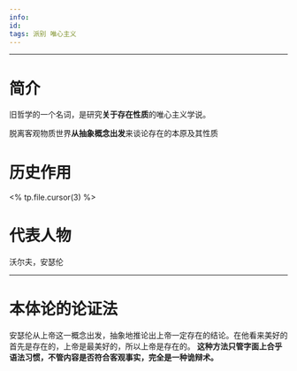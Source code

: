 ```yaml
---
info:
id: 
tags: 派别 唯心主义
---
```

---
# 简介
旧哲学的一个名词，是研究**关于存在性质**的唯心主义学说。

脱离客观物质世界**从抽象概念出发**来谈论存在的本原及其性质
# 历史作用
<% tp.file.cursor(3) %>
# 代表人物
沃尔夫，安瑟伦

---
# 本体论的论证法
安瑟伦从上帝这一概念出发，抽象地推论出上帝一定存在的结论。在他看来美好的首先是存在的，上帝是最美好的，所以上帝是存在的。
**这种方法只管字面上合乎语法习惯，不管内容是否符合客观事实，完全是一种诡辩术。**